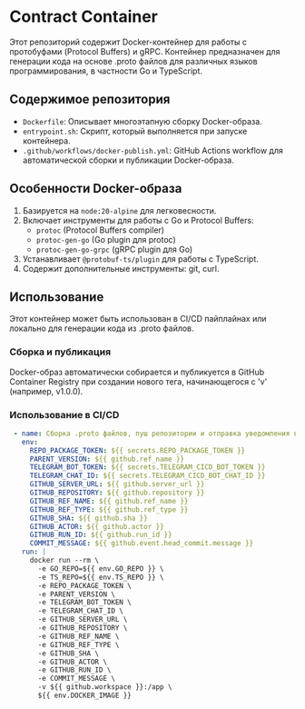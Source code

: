 # Contract Container

Этот репозиторий содержит Docker-контейнер для работы с протобуфами (Protocol Buffers) и gRPC. Контейнер предназначен для генерации кода на основе .proto файлов для различных языков программирования, в частности Go и TypeScript.

## Содержимое репозитория

- `Dockerfile`: Описывает многоэтапную сборку Docker-образа.
- `entrypoint.sh`: Скрипт, который выполняется при запуске контейнера.
- `.github/workflows/docker-publish.yml`: GitHub Actions workflow для автоматической сборки и публикации Docker-образа.

## Особенности Docker-образа

1. Базируется на `node:20-alpine` для легковесности.
2. Включает инструменты для работы с Go и Protocol Buffers:
   - `protoc` (Protocol Buffers compiler)
   - `protoc-gen-go` (Go plugin для protoc)
   - `protoc-gen-go-grpc` (gRPC plugin для Go)
3. Устанавливает `@protobuf-ts/plugin` для работы с TypeScript.
4. Содержит дополнительные инструменты: git, curl.

## Использование

Этот контейнер может быть использован в CI/CD пайплайнах или локально для генерации кода из .proto файлов.

### Сборка и публикация

Docker-образ автоматически собирается и публикуется в GitHub Container Registry при создании нового тега, начинающегося с 'v' (например, v1.0.0).


### Использование в CI/CD
```yaml
 - name: Сборка .proto файлов, пуш репозитории и отправка уведомления в Telegram
   env:
     REPO_PACKAGE_TOKEN: ${{ secrets.REPO_PACKAGE_TOKEN }}
     PARENT_VERSION: ${{ github.ref_name }}
     TELEGRAM_BOT_TOKEN: ${{ secrets.TELEGRAM_CICD_BOT_TOKEN }}
     TELEGRAM_CHAT_ID: ${{ secrets.TELEGRAM_CICD_BOT_CHAT_ID }}
     GITHUB_SERVER_URL: ${{ github.server_url }}
     GITHUB_REPOSITORY: ${{ github.repository }}
     GITHUB_REF_NAME: ${{ github.ref_name }}
     GITHUB_REF_TYPE: ${{ github.ref_type }}
     GITHUB_SHA: ${{ github.sha }}
     GITHUB_ACTOR: ${{ github.actor }}
     GITHUB_RUN_ID: ${{ github.run_id }}
     COMMIT_MESSAGE: ${{ github.event.head_commit.message }}
   run: |
     docker run --rm \
       -e GO_REPO=${{ env.GO_REPO }} \
       -e TS_REPO=${{ env.TS_REPO }} \
       -e REPO_PACKAGE_TOKEN \
       -e PARENT_VERSION \
       -e TELEGRAM_BOT_TOKEN \
       -e TELEGRAM_CHAT_ID \
       -e GITHUB_SERVER_URL \
       -e GITHUB_REPOSITORY \
       -e GITHUB_REF_NAME \
       -e GITHUB_REF_TYPE \
       -e GITHUB_SHA \
       -e GITHUB_ACTOR \
       -e GITHUB_RUN_ID \
       -e COMMIT_MESSAGE \
       -v ${{ github.workspace }}:/app \
       ${{ env.DOCKER_IMAGE }}
```